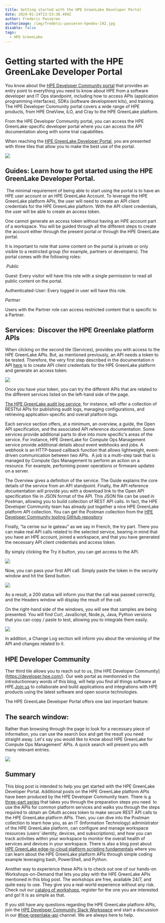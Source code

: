 ```yaml
---
title: Getting started with the HPE GreenLake Developer Portal
date: 2024-01-24T13:53:38.494Z
author: Frederic Passeron
authorimage: /img/frederic-passeron-hpedev-192.jpg
disable: false
tags:
  - HPE GreenLake
---
```

# Getting started with the HPE GreenLake Developer Portal 

You know about the [HPE Developer Community portal](https://developer.hpe.com/) that provides an entry point to everything you need to know about HPE from a software developer and  IT Ops standpoint, including how to access APIs (application programming interfaces), SDKs (software development kits), and training. The HPE Developer Community portal covers a wide range of HPE products, from HPE OneView, iLO, and Cray to the HPE GreenLake platform. 

From the HPE Developer Community portal, you can access the HPE GreenLake-specific developer portal where you can access the API documentation along with some trial capabilities. 

When reaching the [HPE GreenLake Developer Portal](https://developer.greenlake.hpe.com/), you are presented with three tiles that allow you to make the best use of the portal.

![](/img/blog-greenlake-dev-portal1.png)

## Guides: Learn how to get started using the HPE GreenLake Developer Portal. 

 The minimal requirement of being able to start using the portal is to have an HPE user account or an HPE GreenLake Account. To leverage the HPE GreenLake platform APIs, the user will need to create an API client credentials for the HPE GreenLake platform. With the API client credentials, the user will be able to create an access token.  

One cannot generate an access token without having an HPE account part of a workspace. You will be guided through all the different steps to create the account either through the present portal or through the HPE GreenLake portal. 

It is important to note that some content on the portal is private or only visible to a restricted group (for example, partners or developers). The portal comes with the following roles:  

 *Public* 

Guest: Every visitor will have this role with a single permission to read all public content on the portal. 

Authenticated-User: Every logged in user will have this role. 

*Partner* 

Users with the Partner role can access restricted content that is specific to a Partner.  

## Services:  Discover the HPE Greenlake platform APIs  

When clicking on the second tile (Services), provides you with access to the HPE GreenLake APIs. But, as mentioned previously, an API needs a token to be tested. Therefore, the very first step described in the documentation n API [here](https://developer.greenlake.hpe.com/docs/greenlake/guides/#generate-or-reset-application-credentials) is to create API client credentials for the HPE GreenLake platform and generate an access token. 

![](/img/blog-greenlake-dev-portal2.png)

Once you have your token, you can try the different APIs that are related to the different services listed on the left-hand side of the page.  

[The HPE GreenLake audit log service](https://developer.greenlake.hpe.com/docs/greenlake/services/audit-logs/public/), for instance, will offer a collection of RESTful APIs for publishing audit logs, managing configurations, and retrieving application-specific and overall platform logs.

Each service section offers, at a minimum, an overview, a guide, the Open API specification, and the associated API reference documentation. Some services provide additional parts to dive into more specific's areas of the service. For instance, HPE GreenLake for Compute Ops Management service provide additional details about event webhooks and jobs. A webhook is an HTTP-based callback function that allows lightweight, event-driven communication between two APIs.  A job is a multi-step task that is managed by Compute Ops Management to perform an action on a resource. For example, performing power operations or firmware updates on a server. 

The Overview gives a definition of the service. The Guide explains the core details of the service from an API standpoint. Finally, the API reference documentation will provide you with a download link to the Open API specification file in JSON format of the API. This JSON file can be used in Postman, allowing you to build collection of REST API calls. In fact, the HPE Developer Community team has already put together a nice HPE GreenLake platform API collection. You can get the Postman collection from the [HPE Developer Community tooling GitHub repository](https://github.com/hpe-dev-incubator/GLP-API-Tooling/tree/main/Postman-Collections)

Finally, “la cerise sur le gateau” as we say in French, the try part. There you can make real API calls related to the selected service, bearing in mind that you have an HPE account, joined a workspace, and that you have generated the necessary API client credentials and access token. 

By simply clicking the Try it button, you can get access to the API. 

![](/img/blog-greenlake-dev-portal3.png)

Now, you can pass your first API call. Simply paste the token in the security window and hit the Send button. 

![](/img/blog-greenlake-dev-portal4.png)

As a result, a 200 status will inform you that the call was passed correctly, and the Headers window will display the result of the call. 

On the right-hand side of the windows, you will see that samples are being presented. You will find Curl, JavaScript, Node.js, Java, Python versions that you can copy / paste to test, allowing you to integrate them easily. 

![](/img/blog-greenlake-dev-portal5.png)

In addition, a Change Log section will inform you about the versioning of the API and changes related to it.

## HPE Developer Community

T﻿her third tile allows you to reach out to us,  \[the HPE Developer Community](https://developer.hpe.com/). Our web portal as mentionned in the introductionnary words of this blog, will help you find all things software at HPE.[Join us](https://developer.hpe.com/community) to collaborate and build applications and integrations with HPE products using the latest software and open source technologies.

The HPE GreenLake Developer Portal offers one last important feature: 

## **The search window:**

Rather than browsing through the page to look for a necessary piece of information, you can use the search box and get the result you need straight away. Let's say you would like to know about HPE GreenLake for Compute Ops Management' APIs. A quick search will present you with many relevant entries. 

![](/img/blog-greenlake-dev-portal6.png)

## Summary 

This blog post is intended to help you get started with the HPE GreenLake Developer Portal. Additional posts on the HPE GreenLake platform APIs have been produced by the HPE Developer Community team. There is [a three-part series](https://developer.hpe.com/blog/get-started-with-the-foundational-apis-for-the-hpe-greenlake-edge-to-cloud-platform-%E2%80%93-part-1-introduction-to-the-apis/) that takes you through the preparation steps you need  to use the APIs for common platform services and walks you through the steps required to obtain an OAuth access token to make secure REST API calls to the HPE GreenLake platform APIs. Then, you can dive into the Postman collection to learn how you, as an IT (Information Technology) administrator of the HPE GreenLake platform, can configure and manage workspace resources (users’ identity, devices, and subscriptions), and how you can track activities within your workspace to monitor the overall health of services and devices in your workspace. There is also a blog post about [HPE GreenLake edge-to-cloud platform scripting fundamentals](https://developer.hpe.com/blog/hpe-greenlake-edge-to-cloud-platform-scripting-fundamentals/) where you can learn about the HPE GreenLake platform APIs through simple coding example leveraging bash, PowerShell, and Python.

Another way to experience these APIs is to check out one of our hands-on Workshops-on-Demand that lets you play with the HPE GreenLake APIs mentioned in this blog post. The workshops are free, available 24/7, and quite easy to use. They give you a real-world experience without any risk. Check out our [catalog of workshops](https://developer.hpe.com/hackshack/workshops), register for the one you are interested and go! It is as simple as that.  

If you still have any questions regarding the HPE GreenLake platform APIs, join the [HPE Developer Community Slack Workspace](https://developer.hpe.com/slack-signup/) and start a discussion in our [\#hpe-greenlake-api](https://hpedev.slack.com/archives/C02EG5XFK8Q) channel. We are always here to help.